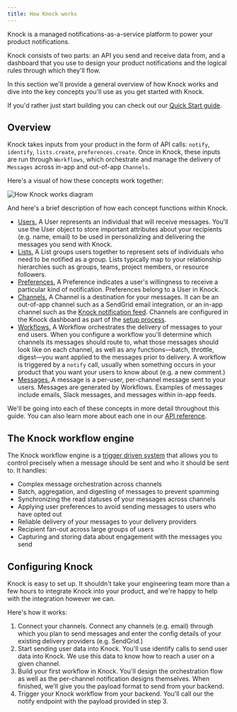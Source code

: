 ```yaml
---
title: How Knock works
---
```


Knock is a managed notifications-as-a-service platform to power your product notifications.


Knock consists of two parts: an API you send and receive data from, and a dashboard that
you use to design your product notifications and the logical rules through which they'll flow.

In this section we'll provide a general overview of how Knock works and dive into the key concepts you'll
use as you get started with Knock. 

If you'd rather just start building you can check out our [Quick Start guide](/getting-started/quick-start).

## Overview

Knock takes inputs from your product in the form of API calls: `notify`, `identify`, `lists.create`, `preferences.create`. Once in Knock, these inputs are run through `Workflows`, which orchestrate and manage the delivery of `Messages` across in-app and out-of-app `Channels`. 

Here's a visual of how these concepts work together:

![How Knock works diagram](/images/how-knock-works.png)

And here's a brief description of how each concept functions within Knock. 
- [Users.](/send-and-manage-data/users) A User represents an individual that will receive messages. You'll use the User object to store important attributes about your recipients (e.g. name, email) to be used in personalizing and delivering the messages you send with Knock. 
- [Lists.](/send-and-manage-data/lists) A List groups users together to represent sets of individuals who need to be notified as a group.
Lists typically map to your relationship hierarchies such as groups, teams, project members, or resource followers.
- [Preferences.](/send-and-manage-data/preferences) A Preference indicates a user's willingness to receive a particular kind of notification. Preferences belong to a User in Knock.
- [Channels.](/send-notifications/delivering-notifications) A Channel is a destination for your messages. It can be an out-of-app channel such as a SendGrid email integration, or an in-app channel such as the [Knock notification feed](/notification-feeds/overview). Channels are configured in the Knock dashboard as part of the [setup process](/getting-started/quick-start). 
- [Workflows.](/send-notifications/designing-workflows) A Workflow orchestrates the delivery of messages to your end users. When you configure a workflow you'll determine which channels its messages should route to, what those messages should look like on each channel, as well as any functions—batch, throttle, digest—you want applied to the messages prior to delivery. A workflow is triggered by a `notify` call, usually when something occurs in your product that you want your users to know about (e.g. a new comment.)
- [Messages.](/reference#messages) A message is a per-user, per-channel message sent to your users. Messages are generated by Workflows. Examples of messages include emails, Slack messages, and messages within in-app feeds. 

We'll be going into each of these concepts in more detail throughout this guide. You can also learn more about each one in our [API reference](/getting-started). 

## The Knock workflow engine

The Knock workflow engine is a [trigger driven system](/send-notifications/triggering-workflows) that allows you to control precisely when a message should be sent and who it should be sent to. It handles:

- Complex message orchestration across channels
- Batch, aggregation, and digesting of messages to prevent spamming
- Synchronizing the read statuses of your messages across channels
- Applying user preferences to avoid sending messages to users who have opted out
- Reliable delivery of your messages to your delivery providers
- Recipient fan-out across large groups of users
- Capturing and storing data about engagement with the messages you send



## Configuring Knock

Knock is easy to set up. It shouldn't take your engineering team more than a few hours
to integrate Knock into your product, and we're happy to help with the integration however we can. 

Here's how it works: 
1. Connect your channels. Connect any channels (e.g. email) through which you plan to send messages and enter the config details of your existing delivery providers (e.g. SendGrid.)
2. Start sending user data into Knock. You'll use identify calls to send user data into Knock. We use this data to know how to reach a user on a given channel.
3. Build your first workflow in Knock. You'll design the orchestration flow as well as the per-channel notification designs themselves. When finished, we'll give you the payload format to send from your backend. 
4. Trigger your Knock workflow from your backend. You'll call our the notify endpoint with the payload provided in step 3.
